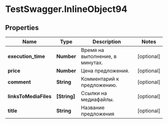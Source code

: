 # TestSwagger.InlineObject94

## Properties

Name | Type | Description | Notes
------------ | ------------- | ------------- | -------------
**execution_time** | **Number** | Время на выполнение, в минутах. | [optional] 
**price** | **Number** | Цена предложения. | [optional] 
**comment** | **String** | Комментарий к предложению. | [optional] 
**linksToMediaFiles** | **[String]** | Ссылки на медиафайлы. | [optional] 
**title** | **String** | Название предложения | [optional] 


